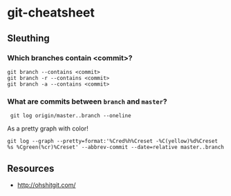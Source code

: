 # git-cheatsheet

## Sleuthing

### Which branches contain \<commit\>?

    git branch --contains <commit>
    git branch -r --contains <commit>
    git branch -a --contains <commit>

### What are commits between `branch` and `master`?

     git log origin/master..branch --oneline
     
As a pretty graph with color!

    git log --graph --pretty=format:'%Cred%h%Creset -%C(yellow)%d%Creset %s %Cgreen(%cr)%Creset' --abbrev-commit --date=relative master..branch

## Resources

 - http://ohshitgit.com/
